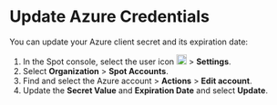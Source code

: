 # Update Azure Credentials

You can update your Azure client secret and its expiration date:

1. In the Spot console, select the user icon <img height="18" src="https://docs.spot.io/administration/_media/usericon.png" />  > **Settings**.
2. Select **Organization** > **Spot Accounts**.
3. Find and select the Azure account > **Actions** > **Edit account**.
4. Update the **Secret Value** and **Expiration Date** and select **Update**.
